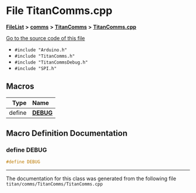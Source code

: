 

# File TitanComms.cpp



[**FileList**](files.md) **>** [**comms**](dir_15e9a61cbc095141a3f886f43eb6818f.md) **>** [**TitanComms**](dir_5bea15bd51704c26ebfcf0ce33d5c553.md) **>** [**TitanComms.cpp**](TitanComms_8cpp.md)

[Go to the source code of this file](TitanComms_8cpp_source.md)



* `#include "Arduino.h"`
* `#include "TitanComms.h"`
* `#include "TitanCommsDebug.h"`
* `#include "SPI.h"`
































































## Macros

| Type | Name |
| ---: | :--- |
| define  | [**DEBUG**](TitanComms_8cpp.md#define-debug)  <br> |

## Macro Definition Documentation





### define DEBUG 

```C++
#define DEBUG 
```




------------------------------
The documentation for this class was generated from the following file `titan/comms/TitanComms/TitanComms.cpp`

